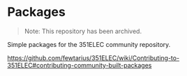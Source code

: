 # Packages

> Note: This repository has been archived.

Simple packages for the 351ELEC community repository.

https://github.com/fewtarius/351ELEC/wiki/Contributing-to-351ELEC#contributing-community-built-packages
